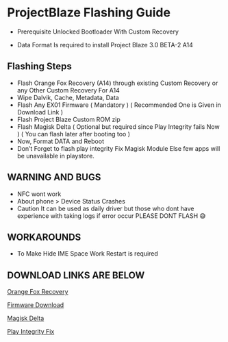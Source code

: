 # ProjectBlaze Flashing Guide

- Prerequisite Unlocked Bootloader With Custom Recovery

- Data Format Is required to install Project Blaze 3.0 BETA-2 A14

## Flashing Steps

- Flash Orange Fox Recovery (A14)  through existing Custom Recovery or any Other Custom Recovery For A14
- Wipe Dalvik, Cache, Metadata, Data
- Flash Any EX01 Firmware ( Mandatory ) ( Recommended One is Given in Download Link )
- Flash Project Blaze Custom ROM zip
- Flash Magisk Delta ( Optional but required since Play Integrity fails Now ) ( You can flash later after booting too )
- Now, Format DATA and Reboot
- Don’t Forget to flash play integrity Fix Magisk Module Else few apps will be unavailable in playstore.


## WARNING AND BUGS

- NFC wont work
- About phone > Device Status Crashes
- Caution It can be used as daily driver but those who dont have experience with taking logs if error occur PLEASE DONT FLASH 😅


## WORKAROUNDS

- To Make Hide IME Space Work Restart is required


## DOWNLOAD LINKS ARE BELOW

[Orange Fox Recovery](https://devuploads.com/users/Omkarp/7146/OrangeFox%20Recovery)

[Firmware Download](https://devuploads.com/users/arsalan_zeus/2789/FIRMWARE%20BITRA)

[Magisk Delta](https://github.com/HuskyDG/magisk-files/releases)

[Play Integrity Fix](https://github.com/chiteroman/PlayIntegrityFix/releases)

